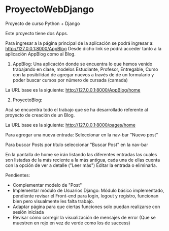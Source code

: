 # ProyectoWebDjango
Proyecto de curso Python + Django

Este proyecto tiene dos Apps.

Para ingresar a la página principal de la aplicación se podrá ingresar a:
    http://127.0.0.1:8000/AppBlog
Desde dicho link se podrá acceder tanto a la aplicación AppBlog como al Blog. 

1. AppBlog: Una aplicación donde se encuentra lo que hemos venido trabajando en clase, modelos Estudiante, Profesor, Entregable, Curso con la posibilidad de agregar nuevos a través de de un formulario y poder buscar cursos por número de cursada (camada)

La URL base es la siguiente: http://127.0.0.1:8000/AppBlog/home

2. ProyectoBlog:

Acá se encuentra todo el trabajo que se ha desarrollado referente al proyecto de creación de un Blog.

La URL base es la siguiente: http://127.0.0.1:8000/pages/home

Para agregar una nueva entrada: Seleccionar en la nav-bar "Nuevo post"

Para buscar Posts por título seleccionar "Buscar Post" en la nav-bar

En la pantalla de home se irán listando las diferentes entradas las cuales son listadas de la más reciente a la más antigua, cada una de ellas cuenta con la opción de ver a detalle ("Leer más") Editar la entrada o eliminarla.


Pendientes:

- Complementar modelo de "Post"
- Implementar módulo de Usuarios Django: Módulo básico implementado, pendiente revisar el Front-end para login, logout y registro, funcionan bien pero visualmente les falta trabajo.
- Adaptar página para que ciertas funciones solo puedan realizarse con sesión iniciada
- Revisar cómo corregir la visualización de mensajes de error (Que se muestren en rojo en vez de verde como los de success)
